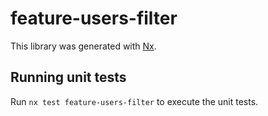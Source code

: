 # feature-users-filter

This library was generated with [Nx](https://nx.dev).

## Running unit tests

Run `nx test feature-users-filter` to execute the unit tests.
